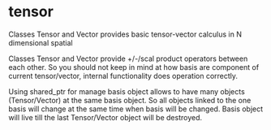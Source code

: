 # tensor
Classes Tensor and Vector provides basic tensor-vector calculus in N dimensional spatial

Classes Tensor and Vector provide +/-/scal product operators between each other. So you should not keep in mind at how basis are component of current tensor/vector, 
internal functionality does operation correctly.

Using shared_ptr for manage basis object allows to have many objects (Tensor/Vector) at the same basis object. 
So all objects linked to the one basis will change at the same time when basis will be changed.
Basis object will live till the last Tensor/Vector object will be destroyed.

